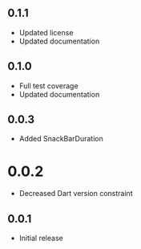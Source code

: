 ## 0.1.1
- Updated license
- Updated documentation

## 0.1.0
- Full test coverage
- Updated documentation

## 0.0.3
- Added SnackBarDuration

# 0.0.2
- Decreased Dart version constraint

## 0.0.1
- Initial release